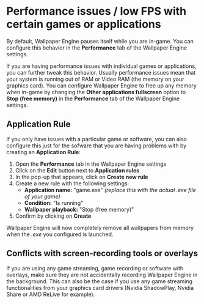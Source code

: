 # Performance issues / low FPS with certain games or applications

By default, Wallpaper Engine pauses itself while you are in-game. You can configure this behavior in the **Performance** tab of the Wallpaper Engine settings.

If you are having performance issues with individual games or applications, you can further tweak this behavior. Usually performance issues mean that your system is running out of RAM or Video RAM (the memory on your graphics card). You can configure Wallpaper Engine to free up any memory when in-game by changing the **Other applications fullscreen** option to **Stop (free memory)** in the **Performance** tab of the Wallpaper Engine settings.

## Application Rule

If you only have issues with a particular game or software, you can also configure this just for the sofware that you are having problems with by creating an **Application Rule**:

1. Open the **Performance** tab in the Wallpaper Engine settings
2. Click on the **Edit** button next to **Application rules**
3. In the pop-up that appears, click on **Create new rule**
4. Create a new rule with the following settings:
	* **Application name:** "game.exe" *(replace this with the actual .exe file of your game)*
	* **Condition:** "Is running"
	* **Wallpaper playback:** "Stop (free memory)"
5. Confirm by clicking on **Create**

Wallpaper Engine will now completely remove all wallpapers from memory when the *.exe* you configured is launched.

## Conflicts with screen-recording tools or overlays

If you are using any game streaming, game recording or software with overlays, make sure they are not accidentally recording Wallpaper Engine in the background. This can also be the case if you use any game streaming functionalities from your graphics card drivers (Nvidia ShadowPlay, Nvidia Share or AMD ReLive for example).
